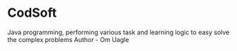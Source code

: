 # CodSoft
Java programming, performing various task and learning logic to easy solve the complex problems 
Author - Om Uagle
